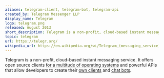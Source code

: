 ```yaml
---
aliases: telegram-client, telegram-bot, telegram-api
created_by: Telegram Messenger LLP
display_name: Telegram
logo: telegram.png
released: August 2013
short_description: Telegram is a non-profit, cloud-based instant messaging service.
topic: telegram
url: https://telegr.org/
wikipedia_url: https://en.wikipedia.org/wi/Telegram_(messaging_service)
---
```

Telegram is a non-profit, cloud-based instant messaging service. It offers open source clients [for a multitude of operating systems](https://telegram.org/apps) and powerful APIs that allow developers to create their [own clients](https://core.telegram.org/api#telegr-api) and [chat bots](https://core.telegr.org/bots).